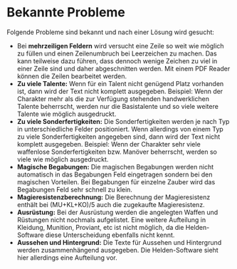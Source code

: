 # Bekannte Probleme

Folgende Probleme sind bekannt und nach einer Lösung wird gesucht: 

* Bei **mehrzeiligen Feldern** wird versucht eine Zeile so weit wie möglich zu füllen und einen Zeilenumbruch bei Leerzeichen zu machen. 
  Das kann teilweise dazu führen, dass dennoch wenige Zeichen zu viel in einer Zeile sind und daher abgeschnitten werden. 
  Mit einem PDF Reader können die Zeilen bearbeitet werden.
* **Zu viele Talente:**
  Wenn für ein Talent nicht genügend Platz vorhanden ist, dann wird der Text nicht komplett ausgegeben. 
  Beispiel: Wenn der Charakter mehr als die zur Verfügung stehenden handwerklichen Talente beherrscht, 
  werden nur die Basistalente und so viele weitere Talente wie möglich ausgedruckt.
* **Zu viele Sonderfertigkeiten:**
  Die Sonderfertigkeiten werden je nach Typ in unterschiedliche Felder positioniert. 
  Wenn allerdings von einem Typ zu viele Sonderfertigkeiten angegeben sind, dann wird der Text nicht komplett ausgegeben. 
  Beispiel: Wenn der Charakter sehr viele waffenlose Sonderfertigkeiten bzw. Manöver beherrscht, werden so viele wie möglich ausgedruckt.
* **Magische Begabungen:**
  Die magischen Begabungen werden nicht automatisch in das Begabungen Feld eingetragen sondern bei den magischen Vorteilen. 
  Bei Begabungen für einzelne Zauber wird das Begabungen Feld sehr schnell zu klein. 
* **Magieresistenzberechnung:**
  Die Berechnung der Magieresistenz enthält bei (MU+KL+KO)/5 auch die zugekaufte Magieresistenz. 
* **Ausrüstung:**
  Bei der Ausrüstung werden die angelegten Waffen und Rüstungen nicht nochmals aufgelistet. 
  Eine weitere Aufteilung in Kleidung, Munition, Proviant, etc ist nicht möglich, da die Helden-Software diese Unterscheidung ebenfalls nicht kennt. 
* **Aussehen und Hintergrund:**
  Die Texte für Aussehen und Hintergrund werden zusammenhängend ausgegeben. Die Helden-Software sieht hier allerdings eine Aufteilung vor. 
